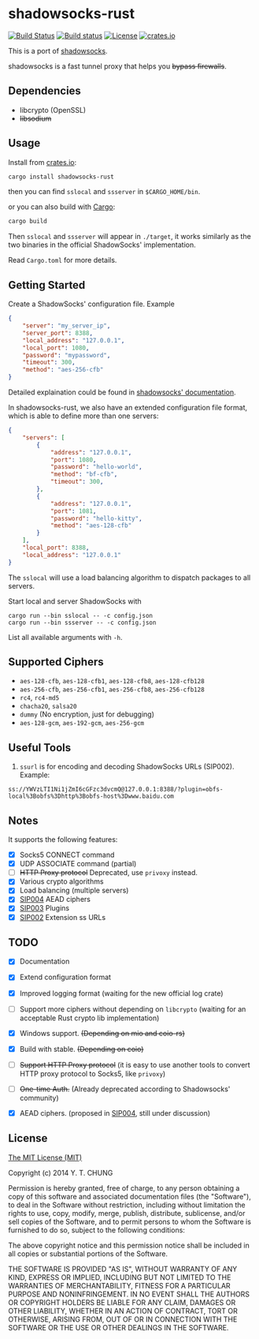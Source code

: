 # shadowsocks-rust

[![Build Status](https://img.shields.io/travis/zonyitoo/shadowsocks-rust.svg)](https://travis-ci.org/zonyitoo/shadowsocks-rust)
[![Build status](https://ci.appveyor.com/api/projects/status/l703ewkke5tkqctl?svg=true)](https://ci.appveyor.com/project/zonyitoo/shadowsocks-rust)
[![License](https://img.shields.io/github/license/zonyitoo/shadowsocks-rust.svg)](https://github.com/zonyitoo/shadowsocks-rust)
[![crates.io](https://img.shields.io/crates/v/shadowsocks-rust.svg)](https://crates.io/crates/shadowsocks-rust)

This is a port of [shadowsocks](https://github.com/shadowsocks/shadowsocks).

shadowsocks is a fast tunnel proxy that helps you <del>bypass firewalls</del>.

## Dependencies

* libcrypto (OpenSSL)
* <del>libsodium</del>

## Usage

Install from [crates.io](https://crates.io/crates/shadowsocks-rust):

```bash
cargo install shadowsocks-rust
```

then you can find `sslocal` and `ssserver` in `$CARGO_HOME/bin`.

or you can also build with [Cargo](http://doc.crates.io):

```bash
cargo build
```

Then `sslocal` and `ssserver` will appear in `./target`, it works similarly as the two binaries in
the official ShadowSocks' implementation.

Read `Cargo.toml` for more details.

## Getting Started

Create a ShadowSocks' configuration file. Example

```json
{
    "server": "my_server_ip",
    "server_port": 8388,
    "local_address": "127.0.0.1",
    "local_port": 1080,
    "password": "mypassword",
    "timeout": 300,
    "method": "aes-256-cfb"
}
```

Detailed explaination could be found in [shadowsocks' documentation](https://github.com/shadowsocks/shadowsocks/wiki).

In shadowsocks-rust, we also have an extended configuration file format, which is able to define more than one servers:

```json
{
    "servers": [
        {
            "address": "127.0.0.1",
            "port": 1080,
            "password": "hello-world",
            "method": "bf-cfb",
            "timeout": 300,
        },
        {
            "address": "127.0.0.1",
            "port": 1081,
            "password": "hello-kitty",
            "method": "aes-128-cfb"
        }
    ],
    "local_port": 8388,
    "local_address": "127.0.0.1"
}
```

The `sslocal` will use a load balancing algorithm to dispatch packages to all servers.

Start local and server ShadowSocks with

```
cargo run --bin sslocal -- -c config.json
cargo run --bin ssserver -- -c config.json
```

List all available arguments with `-h`.

## Supported Ciphers

* `aes-128-cfb`, `aes-128-cfb1`, `aes-128-cfb8`, `aes-128-cfb128`
* `aes-256-cfb`, `aes-256-cfb1`, `aes-256-cfb8`, `aes-256-cfb128`
* `rc4`, `rc4-md5`
* `chacha20`, `salsa20`
* `dummy` (No encryption, just for debugging)
* `aes-128-gcm`, `aes-192-gcm`, `aes-256-gcm`

## Useful Tools

1. `ssurl` is for encoding and decoding ShadowSocks URLs (SIP002). Example: 

```plain
ss://YWVzLTI1Ni1jZmI6cGFzc3dvcmQ@127.0.0.1:8388/?plugin=obfs-local%3Bobfs%3Dhttp%3Bobfs-host%3Dwww.baidu.com
```

## Notes

It supports the following features:

- [x] Socks5 CONNECT command
- [x] UDP ASSOCIATE command (partial)
- [ ] <del>HTTP Proxy protocol</del> Deprecated, use `privoxy` instead.
- [x] Various crypto algorithms
- [x] Load balancing (multiple servers)
- [x] [SIP004](https://github.com/shadowsocks/shadowsocks-org/issues/30) AEAD ciphers
- [x] [SIP003](https://github.com/shadowsocks/shadowsocks-org/issues/28) Plugins
- [x] [SIP002](https://github.com/shadowsocks/shadowsocks-org/issues/27) Extension ss URLs

## TODO

- [x] Documentation
- [x] Extend configuration format
- [x] Improved logging format (waiting for the new official log crate)
- [ ] Support more ciphers without depending on `libcrypto` (waiting for an acceptable Rust crypto lib implementation)
- [x] Windows support. <del>(Depending on mio and coio-rs)</del>
- [x] Build with stable. <del>(Depending on coio)</del>
- [ ] <del>Support HTTP Proxy protocol</del> (it is easy to use another tools to convert HTTP proxy protocol to Socks5, like `privoxy`)
- [ ] <del>One-time Auth.</del> (Already deprecated according to Shadowsocks' community)
- [x] AEAD ciphers. (proposed in [SIP004](https://github.com/shadowsocks/shadowsocks-org/issues/30), still under discussion)


## License

[The MIT License (MIT)](https://opensource.org/licenses/MIT)

Copyright (c) 2014 Y. T. CHUNG

Permission is hereby granted, free of charge, to any person obtaining a copy
of this software and associated documentation files (the "Software"), to deal
in the Software without restriction, including without limitation the rights
to use, copy, modify, merge, publish, distribute, sublicense, and/or sell
copies of the Software, and to permit persons to whom the Software is
furnished to do so, subject to the following conditions:

The above copyright notice and this permission notice shall be included in
all copies or substantial portions of the Software.

THE SOFTWARE IS PROVIDED "AS IS", WITHOUT WARRANTY OF ANY KIND, EXPRESS OR
IMPLIED, INCLUDING BUT NOT LIMITED TO THE WARRANTIES OF MERCHANTABILITY,
FITNESS FOR A PARTICULAR PURPOSE AND NONINFRINGEMENT. IN NO EVENT SHALL THE
AUTHORS OR COPYRIGHT HOLDERS BE LIABLE FOR ANY CLAIM, DAMAGES OR OTHER
LIABILITY, WHETHER IN AN ACTION OF CONTRACT, TORT OR OTHERWISE, ARISING FROM,
OUT OF OR IN CONNECTION WITH THE SOFTWARE OR THE USE OR OTHER DEALINGS IN
THE SOFTWARE.
